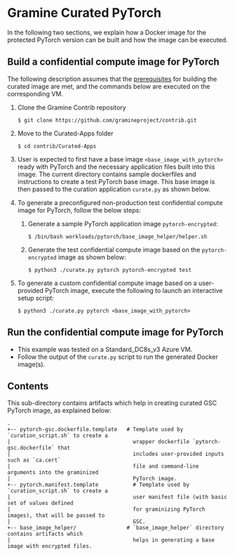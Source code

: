 # Gramine Curated PyTorch
In the following two sections, we explain how a Docker image for the protected PyTorch version can
be built and how the image can be executed.

## Build a confidential compute image for PyTorch
The following description assumes that the [prerequisites](https://github.com/gramineproject/contrib.git/Curated-Apps/README.md)
for building the curated image are met, and the commands below are executed on the
corresponding VM.

1. Clone the Gramine Contrib repository

       $ git clone https://github.com/gramineproject/contrib.git

2. Move to the Curated-Apps folder

       $ cd contrib/Curated-Apps

3. User is expected to first have a base image `<base_image_with_pytorch>` ready with PyTorch and
   the necessary application files built into this image. The current directory contains sample
   dockerfiles and instructions to create a test PyTorch base image. This base image is then passed
   to the curation application `curate.py` as shown below.

4. To generate a preconfigured non-production test confidential compute image for PyTorch,  follow
   the below steps:
   1. Generate a sample PyTorch application image `pytorch-encrypted`:

          $ /bin/bash workloads/pytorch/base_image_helper/helper.sh

   2. Generate the test confidential compute image based on the `pytorch-encrypted` image  as shown 
      below:

          $ python3 ./curate.py pytorch pytorch-encrypted test

5. To generate a custom confidential compute image based on a user-provided PyTorch image, execute
   the following to launch an interactive setup script:

       $ python3 ./curate.py pytorch <base_image_with_pytorch>

## Run the confidential compute image for PyTorch

- This example was tested on a Standard_DC8s_v3 Azure VM.
- Follow the output of the `curate.py` script to run the generated Docker image(s).

## Contents
This sub-directory contains artifacts which help in creating curated GSC PyTorch image, as explained
below:

    .
    +-- pytorch-gsc.dockerfile.template   # Template used by `curation_script.sh` to create a
    |                                       wrapper dockerfile `pytorch-gsc.dockerfile` that
    |                                       includes user-provided inputs such as `ca.cert`
    |                                       file and command-line arguments into the graminized
    |                                       PyTorch image.
    +-- pytorch.manifest.template           # Template used by `curation_script.sh` to create a
    |                                       user manifest file (with basic set of values defined
    |                                       for graminizing PyTorch images), that will be passed to
    |                                       GSC.
    +-- base_image_helper/                # `base_image_helper` directory contains artifacts which
    |                                       helps in generating a base image with encrypted files.

